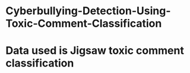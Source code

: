 # Cyberbullying-Detection-Using-Toxic-Comment-Classification
# Data used is Jigsaw toxic comment classification

